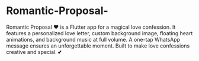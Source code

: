 # Romantic-Proposal-
Romantic Proposal ❤️ is a Flutter app for a magical love confession. It features a personalized love letter, custom background image, floating heart animations, and background music at full volume. A one-tap WhatsApp message ensures an unforgettable moment. Built to make love confessions creative and special. 💕
